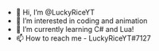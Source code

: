 - 👋 Hi, I’m @LuckyRiceYT
- 👀 I’m interested in coding and animation
- 🌱 I’m currently learning C# and Lua!
- 📫 How to reach me - LuckyRiceYT#7127

<!---
LuckyRiceYT/LuckyRiceYT is a ✨ special ✨ repository because its `README.md` (this file) appears on your GitHub profile.
You can click the Preview link to take a look at your changes.
--->
